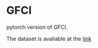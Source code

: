 # GFCI
pytorch version of GFCI. 

The dataset is avaliable at the [link](https://drive.google.com/drive/folders/1n__Nnby14F-NyODPk-yEkjCr_a8NeGOY?usp=sharing)
